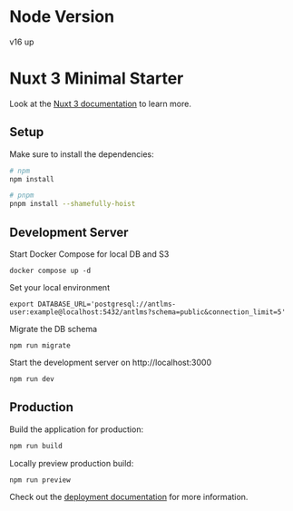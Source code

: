 # Node Version
v16 up

# Nuxt 3 Minimal Starter

Look at the [Nuxt 3 documentation](https://nuxt.com/docs/getting-started/introduction) to learn more.

## Setup

Make sure to install the dependencies:

```bash
# npm
npm install

# pnpm
pnpm install --shamefully-hoist
```

## Development Server

Start Docker Compose for local DB and S3

```
docker compose up -d
```

Set your local environment

```
export DATABASE_URL='postgresql://antlms-user:example@localhost:5432/antlms?schema=public&connection_limit=5'
```

Migrate the DB schema

```
npm run migrate
```

Start the development server on http://localhost:3000

```bash
npm run dev
```

## Production

Build the application for production:

```bash
npm run build
```

Locally preview production build:

```bash
npm run preview
```

Check out the [deployment documentation](https://nuxt.com/docs/getting-started/deployment) for more information.
